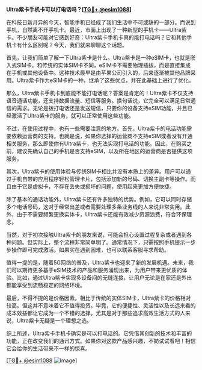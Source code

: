 **Ultra紫卡手机卡可以打电话吗？[[TG💪+ @esim1088](https://t.me/s/esim1088)]**

在科技日新月异的今天，智能手机已经成了我们生活中不可或缺的一部分。而说到手机，自然离不开手机卡。最近，市面上出现了一种新型的手机卡——Ultra紫卡。不少朋友可能对它感到好奇：Ultra紫卡手机卡真的能打电话吗？它和其他手机卡有什么区别呢？今天，我们就来聊聊这个话题。

首先，让我们简单了解一下Ultra紫卡是什么。Ultra紫卡是一种eSIM卡，也就是嵌入式SIM卡。和传统的实体SIM卡不同，eSIM卡不需要物理插拔，而是直接集成在手机或其他设备中。这种技术最早是由苹果公司引入的，后来逐渐被其他品牌采用。Ultra紫卡作为eSIM卡的一种，继承了这些优点，并在此基础上进行了优化。

那么，Ultra紫卡手机卡到底能不能打电话呢？答案是肯定的！Ultra紫卡不仅支持语音通话功能，还支持数据流量、短信等服务。换句话说，它完全可以满足日常通信的需求。无论是拨打电话还是发送短信，只要你的设备支持eSIM功能，并且已经激活了Ultra紫卡的服务，就可以正常使用这些功能。

不过，在使用过程中，也有一些需要注意的地方。首先，Ultra紫卡的电话功能需要依赖运营商的支持。也就是说，如果你选择的运营商不支持eSIM或者没有开通相关服务，那么即使你有Ultra紫卡，也无法实现打电话的功能。因此，在购买之前，建议先确认自己的手机是否支持eSIM，以及所在地区的运营商是否提供这项服务。

其次，Ultra紫卡的使用体验与传统SIM卡相比并没有本质上的差异。用户可以通过手机自带的应用程序轻松管理卡片，包括添加新的号码、切换主副卡等操作。而且由于它是虚拟卡，不存在丢失或损坏的问题，使用起来更加方便快捷。

除了基本的通话功能外，Ultra紫卡还有许多独特的优势。例如，它可以同时存储多个电话号码，这对于经常出差或者需要处理多条业务线的人来说非常实用。此外，由于不需要频繁更换实体卡，Ultra紫卡还能有效减少资源浪费，符合环保理念。

当然，对于初次接触Ultra紫卡的朋友来说，可能会担心设置过程复杂或者遇到各种问题。但实际上，整个流程非常简单明了。通常情况下，只需按照手机提示一步步操作即可完成激活。如果实在遇到困难，也可以联系客服寻求帮助。

值得一提的是，随着5G网络的普及，Ultra紫卡也迎来了新的发展机遇。未来，我们可以期待更多基于eSIM技术的产品和服务涌现出来，为用户带来更优质的体验。比如，通过Ultra紫卡实现多设备间的无缝连接，让用户无论是在家还是外出都能享受到流畅稳定的网络环境。

最后，不得不提的是价格因素。相比于传统的实体SIM卡，Ultra紫卡的价格相对较高。但这并不意味着它不值得投资。毕竟，它的便捷性、灵活性以及长远来看的成本效益都让它成为一个不错的选择。尤其是对于那些追求高效生活方式的人来说，Ultra紫卡无疑是一个理想之选。

综上所述，Ultra紫卡手机卡确实是可以打电话的。它凭借其创新的技术和丰富的功能，正在改变我们的通讯方式。如果你对这款产品感兴趣，不妨试试看吧！相信它会给你的生活带来不一样的惊喜。

[[TG💪+ @esim1088](https://t.me/s/esim1088) ![Image](https://i.postimg.cc/4NQfJmqS/Snipaste-2025-05-13-00-14-12.png)]